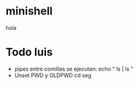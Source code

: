 # minishell
hola

# Todo luis
- pipes entre comillas se ejecutan: echo " ls | ls "
- Unset PWD y OLDPWD cd seg
